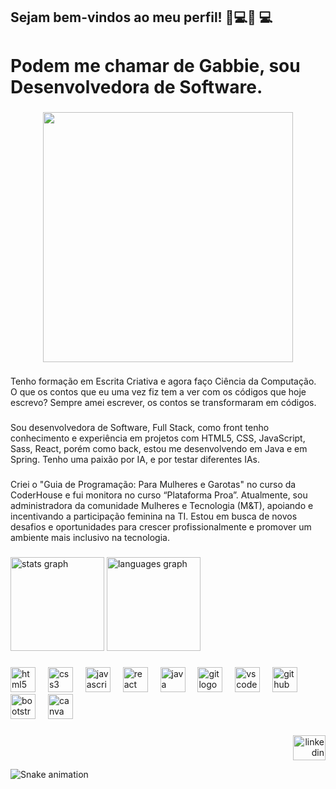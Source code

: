 <h2 align="left">Sejam bem-vindos ao meu perfil!  👩💻👩 💻</h2>

###

<h1 align="left">Podem me chamar de Gabbie, sou Desenvolvedora de Software.</h1>

###

<div align="center">
  <img height="400" src="https://pa1.aminoapps.com/7036/721a43e45eb494a0d6265cd53f8b0deec1cc6e49r1-350-196_hq.gif"  />
</div>

###

<p align="left">Tenho formação em Escrita Criativa e agora faço Ciência da Computação. O que os contos que eu uma vez fiz tem a ver com os códigos que hoje escrevo? Sempre amei escrever, os contos se transformaram em códigos.</p>

###

<p align="left">Sou desenvolvedora de Software, Full Stack, como front tenho conhecimento e experiência em projetos com HTML5, CSS, JavaScript, Sass, React, porém como back, estou me desenvolvendo em Java e em Spring. Tenho uma paixão por IA, e por testar diferentes IAs.</p>

###

<p align="left">Criei o "Guia de Programação: Para Mulheres e Garotas" no curso da CoderHouse e fui monitora no curso “Plataforma Proa”. Atualmente, sou administradora da comunidade Mulheres e Tecnologia (M&T), apoiando e incentivando a participação feminina na TI. Estou em busca de novos desafios e oportunidades para crescer profissionalmente e promover um ambiente mais inclusivo na tecnologia.</p>

###

<div align="left">
  <img src="https://github-readme-stats.vercel.app/api?username=GabiCath&hide_title=false&hide_rank=false&show_icons=true&include_all_commits=true&count_private=true&disable_animations=false&theme=radical&locale=en&hide_border=false&order=1" height="150" alt="stats graph"  />
  <img src="https://github-readme-stats.vercel.app/api/top-langs?username=GabiCath&locale=pt-br&hide_title=false&layout=compact&card_width=320&langs_count=10&theme=radical&hide_border=false&order=2" height="150" alt="languages graph"  />
</div>

###

<div align="left">
  <img src="https://cdn.jsdelivr.net/gh/devicons/devicon/icons/html5/html5-plain.svg" height="40" alt="html5 logo"  />
  <img width="12" />
  <img src="https://cdn.jsdelivr.net/gh/devicons/devicon/icons/css3/css3-plain.svg" height="40" alt="css3 logo"  />
  <img width="12" />
  <img src="https://cdn.jsdelivr.net/gh/devicons/devicon/icons/javascript/javascript-plain.svg" height="40" alt="javascript logo"  />
  <img width="12" />
  <img src="https://cdn.jsdelivr.net/gh/devicons/devicon/icons/react/react-original.svg" height="40" alt="react logo"  />
  <img width="12" />
  <img src="https://cdn.jsdelivr.net/gh/devicons/devicon/icons/java/java-original.svg" height="40" alt="java logo"  />
  <img width="12" />
  <img src="https://cdn.jsdelivr.net/gh/devicons/devicon/icons/git/git-original.svg" height="40" alt="git logo"  />
  <img width="12" />
  <img src="https://cdn.jsdelivr.net/gh/devicons/devicon/icons/vscode/vscode-original.svg" height="40" alt="vscode logo"  />
  <img width="12" />
  <img src="https://skillicons.dev/icons?i=github" height="40" alt="github logo"  />
  <img width="12" />
  <img src="https://cdn.jsdelivr.net/gh/devicons/devicon/icons/bootstrap/bootstrap-original.svg" height="40" alt="bootstrap logo"  />
  <img width="12" />
  <img src="https://cdn.jsdelivr.net/gh/devicons/devicon/icons/canva/canva-original.svg" height="40" alt="canva logo"  />
</div>

###

<div align="right">
  <a href="https://www.linkedin.com/in/gabriela-catharine-andreatta-profissionalmultidisciplinar/" target="_blank">
    <img src="https://raw.githubusercontent.com/maurodesouza/profile-readme-generator/master/src/assets/icons/social/linkedin/default.svg" width="52" height="40" alt="linkedin logo"  />
  </a>
</div>

![Snake animation](https://github.com/GabiCath/GabiCath/blob/output/github-contribution-grid-snake.svg)


###
